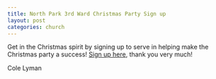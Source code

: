 ```yaml
---
title: North Park 3rd Ward Christmas Party Sign up
layout: post
categories: church
---
```


Get in the Christmas spirit by signing up to serve in helping make the Christmas party a success! [Sign up here](https://docs.google.com/forms/d/1OJpVrh3HBiMzwHMszn_a9sX_YkpXfipTCWgX06ktvb8/edit?usp=drivesdk), thank you very much!

Cole Lyman
